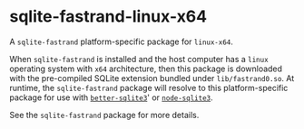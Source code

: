 <!--- Generated with the npm_generate_platform_packages.sh script, don't edit by hand -->

# sqlite-fastrand-linux-x64

A `sqlite-fastrand` platform-specific package for `linux-x64`. 

When `sqlite-fastrand` is installed and the host computer has a `linux` operating system with `x64` architecture, then this package is downloaded with the pre-compiled SQLite extension bundled under `lib/fastrand0.so`. At runtime, the `sqlite-fastrand` package will resolve to this platform-specific package for use with [`better-sqlite3`](https://github.com/WiseLibs/better-sqlite3)' or [`node-sqlite3`](https://github.com/TryGhost/node-sqlite3).

See the `sqlite-fastrand` package for more details.